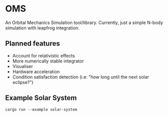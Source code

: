 # OMS

An Orbital Mechanics Simulation tool/library. Currently, just a simple N-body simulation with leapfrog integration.

## Planned features

- Account for relativistic effects
- More numerically stable integrator
- Visualiser
- Hardware acceleration
- Condition satisfaction detection (i.e: "how long until the next solar eclipse?")

## Example Solar System

```
cargo run --example solar-system
```
